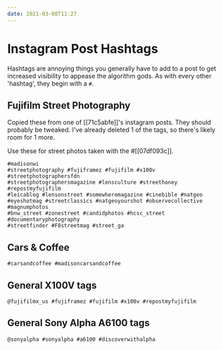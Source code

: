 ```yaml
---
date: 2021-03-08T11:27
---
```


# Instagram Post Hashtags

Hashtags are annoying things you generally have to add to a post to get
increased visibility to appease the algorithm gods. As with every other
'hashtag', they begin with a `#`.

## Fujifilm Street Photography

Copied these from one of [[71c5abfe]]'s instagram posts. They should probably
be tweaked. I've already deleted 1 of the tags, so there's likely room for 1
more.

Use these for street photos taken with the #[[07df093c]].

```
#madisonwi 
#streetphotography #fujiframez #fujifilm #x100v #streetphotographersfdn
#streetphotographersmagazine #lensculture #streethoney #repostmyfujifilm
#leicablog #lensonstreet #somewheremagazine #cinebible #natgeo
#eyeshotmag #streetclassics #natgeoyourshot #observecollective #magnumphotos
#bnw_street #zonestreet #candidphotos #hcsc_street #documentaryphotography
#streetfinder #F8streetmag #street_ga
```

## Cars & Coffee

```
#carsandcoffee #madisoncarsandcoffee 
```

## General X100V tags

```
@fujifilmx_us #fujiframez #fujifilm #x100v #repostmyfujifilm
```

## General Sony Alpha A6100 tags

```
@sonyalpha #sonyalpha #a6100 #discoverwithalpha
```
